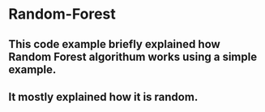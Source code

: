 # Random-Forest

## This code example briefly explained how Random Forest algorithum works using a simple example.

## It mostly explained how it is random. 
